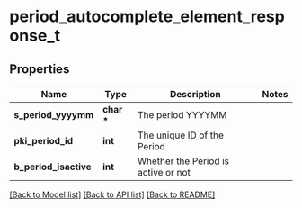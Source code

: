 # period_autocomplete_element_response_t

## Properties
Name | Type | Description | Notes
------------ | ------------- | ------------- | -------------
**s_period_yyyymm** | **char \*** | The period YYYYMM | 
**pki_period_id** | **int** | The unique ID of the Period | 
**b_period_isactive** | **int** | Whether the Period is active or not | 

[[Back to Model list]](../README.md#documentation-for-models) [[Back to API list]](../README.md#documentation-for-api-endpoints) [[Back to README]](../README.md)


